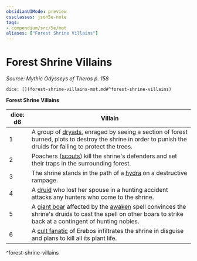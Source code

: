 ```yaml
---
obsidianUIMode: preview
cssclasses: json5e-note
tags:
- compendium/src/5e/mot
aliases: ["Forest Shrine Villains"]
---
```

# Forest Shrine Villains
*Source: Mythic Odysseys of Theros p. 158* 

`dice: [](forest-shrine-villains-mot.md#^forest-shrine-villains)`

**Forest Shrine Villains**

| dice: d6 | Villain |
|----------|---------|
| 1 | A group of [dryads](/2-Mechanics/CLI/bestiary/fey/dryad.md), enraged by seeing a section of forest burned, plots to destroy the shrine in order to punish the druids for failing to protect the trees. |
| 2 | Poachers ([scouts](/2-Mechanics/CLI/bestiary/humanoid/scout.md)) kill the shrine's defenders and set their traps in the surrounding forest. |
| 3 | The shrine stands in the path of a [hydra](/2-Mechanics/CLI/bestiary/monstrosity/hydra.md) on a destructive rampage. |
| 4 | A [druid](/2-Mechanics/CLI/bestiary/humanoid/druid.md) who lost her spouse in a hunting accident attacks any hunters who come to the shrine. |
| 5 | A [giant boar](/2-Mechanics/CLI/bestiary/beast/giant-boar.md) affected by the [awaken](/2-Mechanics/CLI/spells/awaken.md) spell convinces the shrine's druids to cast the spell on other boars to strike back at a contingent of hunting nobles. |
| 6 | A [cult fanatic](/2-Mechanics/CLI/bestiary/humanoid/cult-fanatic.md) of Erebos infiltrates the shrine in disguise and plans to kill all its plant life. |
^forest-shrine-villains